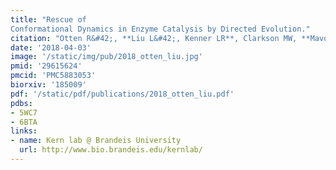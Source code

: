 ```yaml
---
title: "Rescue of
Conformational Dynamics in Enzyme Catalysis by Directed Evolution."
citation: "Otten R&#42;, **Liu L&#42;, Kenner LR**, Clarkson MW, **Mavor D**, Tawfik DS, Kern D, **Fraser JS**.  *Nature Communications*. 2018."
date: '2018-04-03'
image: '/static/img/pub/2018_otten_liu.jpg'
pmid: '29615624'
pmcid: 'PMC5883053'
biorxiv: '185009'
pdf: '/static/pdf/publications/2018_otten_liu.pdf'
pdbs:
- 5WC7
- 6BTA
links:
- name: Kern lab @ Brandeis University
  url: http://www.bio.brandeis.edu/kernlab/
---
```

